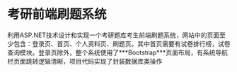 # 考研前端刷题系统

利用ASP.NET技术设计和实现一个考研题库考生前端刷题系统，网站中的页面至少包含：登录页、首页、个人资料页、刷题页。其中首页需要有试卷排行榜，试卷查询模块。登录页除外，整个系统使用了***Bootstrap\***页面布局，有系统导航栏页面跳转逻辑清晰，项目代码实现了封装数据库类操作